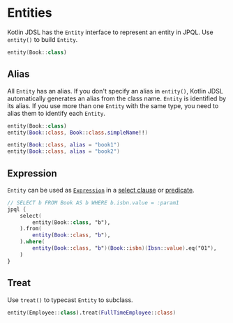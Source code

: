 # Entities

Kotlin JDSL has the `Entity` interface to represent an entity in JPQL.
Use `entity()` to build `Entity`.

```kotlin
entity(Book::class)
```

## Alias

All `Entity` has an alias.
If you don't specify an alias in `entity()`, Kotlin JDSL automatically generates an alias from the class name.
`Entity` is identified by its alias. If you use more than one `Entity` with the same type, you need to alias them to identify each `Entity`.

```kotlin
entity(Book::class)
entity(Book::class, Book::class.simpleName!!)

entity(Book::class, alias = "book1")
entity(Book::class, alias = "book2")
```

## Expression

`Entity` can be used as [`Expression`](expressions.md) in a [select clause](statements.md#select-clause) or [predicate](predicates.md).

```kotlin
// SELECT b FROM Book AS b WHERE b.isbn.value = :param1
jpql {
    select(
        entity(Book::class, "b"),
    ).from(
        entity(Book::class, "b"),
    ).where(
        entity(Book::class, "b")(Book::isbn)(Ibsn::value).eq("01"),
    )
}
```

## Treat

Use `treat()` to typecast `Entity` to subclass.

```kotlin
entity(Employee::class).treat(FullTimeEmployee::class)
```
